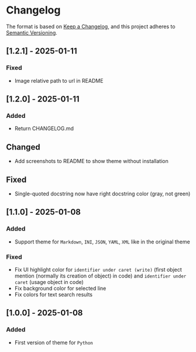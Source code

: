 # Changelog

The format is based on [Keep a Changelog](https://keepachangelog.com/en/1.1.0/),
and this project adheres to [Semantic Versioning](https://semver.org/spec/v2.0.0.html).

## [1.2.1] - 2025-01-11

### Fixed

- Image relative path to url in README

## [1.2.0] - 2025-01-11

### Added

- Return CHANGELOG.md

## Changed

- Add screenshots to README to show theme without installation

## Fixed

- Single-quoted docstring now have right docstring color (gray, not green)

## [1.1.0] - 2025-01-08

### Added

- Support theme for `Markdown`, `INI`, `JSON`, `YAML`, `XML` like in the original theme

### Fixed

- Fix UI highlight color for `identifier under caret (write)` (first object mention (normally its creation of object) in code) and `identifier under caret` (usage object in code)
- Fix background color for selected line
- Fix colors for text search results

## [1.0.0] - 2025-01-08

### Added

- First version of theme for `Python`